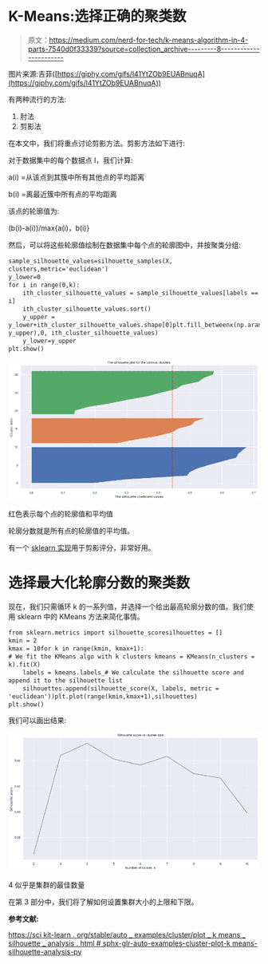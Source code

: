# K-Means:选择正确的聚类数

> 原文：<https://medium.com/nerd-for-tech/k-means-algorithm-in-4-parts-7540d0f33339?source=collection_archive---------8----------------------->

图片来源:吉菲([https://giphy.com/gifs/l41YtZOb9EUABnuqA](https://giphy.com/gifs/l41YtZOb9EUABnuqA))

有两种流行的方法:

1.  肘法
2.  剪影法

在本文中，我们将重点讨论剪影方法。剪影方法如下进行:

对于数据集中的每个数据点 I，我们计算:

a(i) =从该点到其簇中所有其他点的平均距离

b(i) =离最近簇中所有点的平均距离

该点的轮廓值为:

(b(i)-a(i))/max{a(i)，b(i)}

然后，可以将这些轮廓值绘制在数据集中每个点的轮廓图中，并按聚类分组:

```
sample_silhouette_values=silhouette_samples(X, clusters,metric='euclidean')
y_lower=0
for i in range(0,k):
    ith_cluster_silhouette_values = sample_silhouette_values[labels == i]
    ith_cluster_silhouette_values.sort()
    y_upper = y_lower+ith_cluster_silhouette_values.shape[0]plt.fill_betweenx(np.arange(y_lower, y_upper),0, ith_cluster_silhouette_values)
    y_lower=y_upper
plt.show()
```

![](img/40da0e34a33c5007b03af7a6ca0e2a78.png)

红色表示每个点的轮廓值和平均值

轮廓分数就是所有点的轮廓值的平均值。

有一个 [sklearn 实现](https://scikit-learn.org/stable/modules/generated/sklearn.metrics.silhouette_score.html)用于剪影评分，非常好用。

# **选择最大化轮廓分数的聚类数**

现在，我们只需循环 k 的一系列值，并选择一个给出最高轮廓分数的值。我们使用 sklearn 中的 KMeans 方法来简化事情。

```
from sklearn.metrics import silhouette_scoresilhouettes = []
kmin = 2
kmax = 10for k in range(kmin, kmax+1):
# We fit the KMeans algo with k clusters kmeans = KMeans(n_clusters = k).fit(X)
    labels = kmeans.labels_# We calculate the silhouette score and append it to the silhouette list
    silhouettes.append(silhouette_score(X, labels, metric = 'euclidean'))plt.plot(range(kmin,kmax+1),silhouettes)
plt.show()
```

我们可以画出结果:

![](img/db5402d1cb76193ae483651b349694f3.png)

4 似乎是集群的最佳数量

在第 3 部分中，我们将了解如何设置集群大小的上限和下限。

**参考文献:**

[https://sci kit-learn . org/stable/auto _ examples/cluster/plot _ k means _ silhouette _ analysis . html # sphx-glr-auto-examples-cluster-plot-k means-silhouette-analysis-py](https://scikit-learn.org/stable/auto_examples/cluster/plot_kmeans_silhouette_analysis.html#sphx-glr-auto-examples-cluster-plot-kmeans-silhouette-analysis-py)
